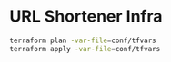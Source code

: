 # URL Shortener Infra

```bash
terraform plan -var-file=conf/tfvars
terraform apply -var-file=conf/tfvars
```
